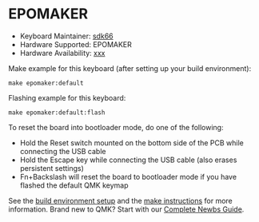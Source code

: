 # EPOMAKER

* Keyboard Maintainer: [sdk66](https://github.com/sdk66)
* Hardware Supported: EPOMAKER
* Hardware Availability: [xxx](https://www.xxx.com)

Make example for this keyboard (after setting up your build environment):

    make epomaker:default 

Flashing example for this keyboard:

    make epomaker:default:flash

To reset the board into bootloader mode, do one of the following:

* Hold the Reset switch mounted on the bottom side of the PCB while connecting the USB cable
* Hold the Escape key while connecting the USB cable (also erases persistent settings)
* Fn+Backslash will reset the board to bootloader mode if you have flashed the default QMK keymap

See the [build environment setup](https://docs.qmk.fm/#/getting_started_build_tools) and the [make instructions](https://docs.qmk.fm/#/getting_started_make_guide) for more information. Brand new to QMK? Start with our [Complete Newbs Guide](https://docs.qmk.fm/#/newbs).
